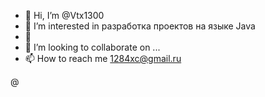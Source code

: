- 👋 Hi, I’m @Vtx1300
- 👀 I’m interested in  разработка проектов на языке Java
- 🌱  
- 💞️ I’m looking to collaborate on ...
- 📫 How to reach me  1284xc@gmail.ru

<!---
Vtx1300/Vtx1300 is a ✨ special ✨ repository because its `README.md` (this file) appears on your GitHub profile.
You can click the Preview link to take a look at your changes.
--->
@
